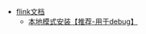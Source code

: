 

- [flink文档](https://nightlies.apache.org/flink/flink-docs-release-1.15/zh/)
  - [本地模式安装【推荐-用于debug】](https://nightlies.apache.org/flink/flink-docs-release-1.15/zh/docs/try-flink/local_installation/) 



